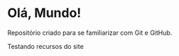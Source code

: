 # Olá, Mundo!

 Repositório criado para se familiarizar com Git e GitHub.

 Testando recursos do site
